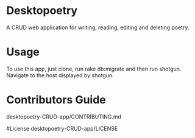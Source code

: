 # Desktopoetry
A CRUD web application for writing, reading, editing and deleting poetry.

# Usage
To use this app, just clone, run rake db:migrate and then run shotgun.
Navigate to the host displayed by shotgun.

# Contributors Guide
desktopoetry-CRUD-app/CONTRIBUTING.md

#License
desktopoetry-CRUD-app/LICENSE

